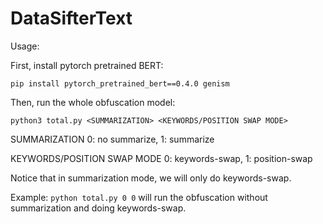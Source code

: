 # DataSifterText

Usage:

First, install pytorch pretrained BERT:

```pip install pytorch_pretrained_bert==0.4.0 genism```

Then, run the whole obfuscation model:

```python3 total.py <SUMMARIZATION> <KEYWORDS/POSITION SWAP MODE>```

SUMMARIZATION 0: no summarize, 1: summarize

KEYWORDS/POSITION SWAP MODE 0: keywords-swap, 1: position-swap

Notice that in summarization mode, we will only do keywords-swap.
	
Example: 
```python total.py 0 0```
will run the obfuscation without summarization and doing keywords-swap.
